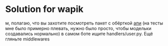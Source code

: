 Solution for wapik
==============================

м, полагаю, что вы захотите посмотреть пакет с обёрткой [апи](https://github.com/rasputyashka/uchidomabot/tree/main/src/cheapshapi) (на тесты мне было примерно плевать, нужно было просто, чтобы модельки создавались нормально)
в самом боте ищите handlers/user.py. Ещё гляньте middlewares
